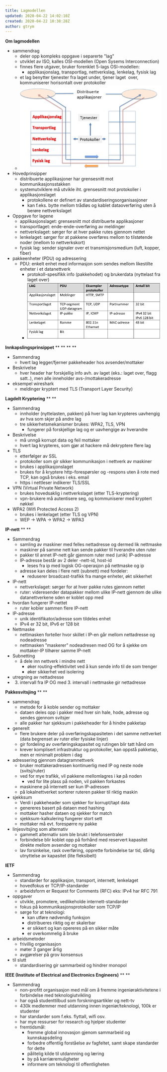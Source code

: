 ```yaml
---
title: Lagmodellen
updated: 2020-04-22 14:02:10Z
created: 2020-04-22 10:38:28Z
author: gtrym
---
```


**﻿Om lagmodellen**

- sammendrag
    - deler opp kompleks oppgave i separerte "lag"
    - utviklet av ISO, kalles OSI-modellen (Open Sysems Interconnection)
    - finnes flere utgaver, bruker forenklet 5-lags OSI-modellen:
        - applikasjonslag, transportlag, nettverkslag, lenkelag, fysisk lag
    - et lag benytter tjenester fra laget under, tjener laget  over, kommuniserer horisontalt over protokoller
    - ![lagmodell.PNG](../_resources/lagmodell.PNG)
- Hovedprinsipper
    - distribuerte applikasjoner har grensesnitt mot kommunikasjonsstakken
    - systemutviklere må utvikle iht. grensesnitt mot protokoller i applikasjonslaget
        - protokollene er definert av standardiseringsorganisasjoner
        - kan f.eks. bytte mellom trådløs og kablet dataoverføring uten å berøre nettverkslaget
- Oppgave for lagene
    - applikasjonslaget: grensesnitt mot distribuerte applikasjoner
    - transportlaget: ende-ende-overføring av meldinger
    - nettverkslaget: sørger for at hver pakke rutes gjennom nettet
    - lenkelaget: sørger for at pakkene overføres mellom to tilstøtende noder (mellom to nettverkskort)
    - fysisk lag: sender signaler over et transmisjonsmedium (luft, kopper, fiber)
- pakkeenheter (PDU) og adressering
    - PDU: enkelt enhet med informasjon som sendes mellom likestilte enheter i et datanettverk
        - protokoll-spesifikk info (pakkehodet) og brukerdata (nyttelast fra laget over)
        - ![tabell.PNG](../_resources/tabell.PNG)

**Innkapslingsprinsippet**
**
**
**
**

- Sammendrag
    - hvert lag legger/fjerner pakkeheader hos avsender/mottaker
- Beskrivelse
    - hver header har forskjellig info avh. av laget (eks.: laget over, flagg satt..), men alle inneholder avs-/mottakeradresse
- eksempel wireshark
    - meldinger kryptert med TLS (Transport Layer Security)

**Lagdelt Kryptering**
**
**

- Sammendrag
    - innholder (nyttelasten, pakken) på hver lag kan krypteres uavhengig av hva som skjer på andre lag
    - tre sikkerhetsmekanismer brukes: WPA2, TLS, VPN
        - fungerer på forskjellige lag og er uavhengige av hverandre
- Beskrivelse
    - må unngå korrupt data og feil mottaker
    - hvert lag krypteres, som gjør at hackere må dekryptere flere lag
- TLS
    - etterfølger av SSL
    - protokoller som gir sikker kommunikasjon i nettverk av maskiner
    - brukes i applikasjonslaget
    - brukes for å kryptere http-forespørsler og -respons uten å rote med TCP, kan også brukes i eks. email
    - https i nettleser indikerer TLS/SSL
- VPN (Virtual Private Network)
    - brukes hovedsaklig i nettverkslaget (etter TLS-kryptering)
    - vpn-brukere må autentisere seg, og kommuniserer med kryptert nøkkel
- WPA2 (Wifi Protected Access 2)
    - brukes i lenkelaget (etter TLS og VPN)
    - WEP -> WPA -> WPA2 -> WPA3

**IP-nett**
**
**

- Sammendrag
    - samling av maskiner med felles nettadresse og dermed lik nettmaske
    - maskiner på samme nett kan sende pakker til hverandre uten ruter
    - pakker til annet IP-nett går gjennom ruter med (unik) IP-adresse
    - IP-adresse består av 2 deler -nett-id, host-id
        - leses fra ip med logisk OG-operasjon på nettmaske og ip
    - adresse kan deles i flere nett (subnett) med fordeler:
        - reduserer broadcast-trafikk fra mange enheter, økt sikkerhet
- IP-nett
    - nettverkslaget: sørger for at hver pakke rutes gjennom nettet
    - ruter: videresender datapakker mellom ulike IP-nett gjennom de ulike datanettverkene sden er koblet opp med
- hvordan fungerer IP-nettet
    - ruter kobler sammen flere IP-nett
- IP-adresse
    - unik identifikator/adresse som tildeles enhet
    - IPv4 er 32 bit, IPv6 er 128 bit
- Nettmaske
    - nettmasken forteller hvor skillet i IP-en går mellom nettadresse og nodeadresse
    - nettmasken "maskerer" nodeadresen med OG for å sjekke om mottaker-IP tilhører samme IP-nett
- Subnetting
    - å dele inn nettverk i mindre nett
        - øker routing-effektivitet ved å kun sende info til de som trenger
        - øker sikkerhet ved isolering
- utregning av nettadresse
- 3. intervall fra IP OG med 3. intervall i nettmaske gir nettadresse

**Pakkesvitsjing**
**
**

- sammendrag
    - metode for å koble sender og mottaker
    - dataen deles opp i pakker med hver sin hale, hode, adresse og sendes gjennom svitsjer
    - alle pakker har sjekksum i pakkeheader for å hindre pakketap
- generelt
    - flere brukere deler på overføringskapasiteten i det samme nettverket (data begrenset av ruter eller fysiske linjer)
    - gir fordeling av overføringskapasitet og rutingen blir tatt hånd om
    - krever komplisert infrastruktur og protokoller, kan oppstå pakketap, men er minimalt problem i dag
- adressering gjennom datagramnettverk
    - bruker mottakeradressen kontinuerlig med IP og neste node (svitsj/ruter)
    - ved for mye trafikk, vil pakkene mellomlagres i kø på noden
        - ved for lite plass på noden, vil pakken forkastes
    - maskinene på internett ser kun IP-adressen
    - på lokalnettverket sorterer ruteren pakker til riktig maskin
- sjekksum
    - Verdi i pakkeheader som sjekker for korrupt/tapt data
    - genereres basert på dataen med hashing
    - mottaker hasher dataen og sjekker for match
    - sjekksum-kalkulering fungerer stort sett
    - mottaker må evt. forespørre ny pakke
- linjesvitsjing som alternativ
    - gammelt alternativ som ble brukt i telefonsentraler
    - forbindelse blir koblet opp på forhånd med reservert kapasitet direkte mellom avsender og mottaker
    - lav forsinkelse, rask overføring, opprette forbindelse tar tid, dårlig utnyttelse av kapasitet (lite fleksibelt)

**IETF**

- Sammendrag
    - standarder for applikasjon, transport, internett, lenkelaget
    - hovedfokus er TCP/IP-standarder
    - arbeidsform er Request for Comments (RFC) eks: IPv4 har RFC 791
- oppgaver
    - utvikle, promotere, vedlikeholde internett-standarder
    - fokus på kommunikasjonsprotokoller som TCP/IP
    - sørge for at teknologi:
        - kan utføre nødvendig funksjon
        - distribueres riktig og er skalerbar
        - er sikkert og kan opereres på en sikker måte
        - er overkommelig å bruke
- arbeidsmetoder
    - frivillig organisasjon
    - møter 3 ganger årlig
    - avgjørelser på grov konsensus
- til slutt
    - standardisering gir sammarbeid og hindrer monopol

**IEEE (Institute of Electrical and Electronics Engineers)**
**
**

- Sammendrag
    - non-profitt organisasjon med mål om å fremme ingeniøraktivitetene i forbindelse med teknologiutvikling
    - har også studenttilbud som forskningsartikler og nett-tv
    - 430k medlemmer med utdanning innen ingeniør/teknologi, 100k er studenter
    - har standarder som f.eks. flyttall, wifi osv.
    - har mye ressurser for research og hjelper studenter
    - fremtidsmål:
        - fremme global innovasjon gjenom sammarbeid og kunnskapsdeling
        - forbedre offentlig forståelse av fagfeltet, samt skape standarder for dette
        - pålitelig kilde til utdannning og læring
        - by på karriæremuligheter
        - informere om teknologi til offentligheten